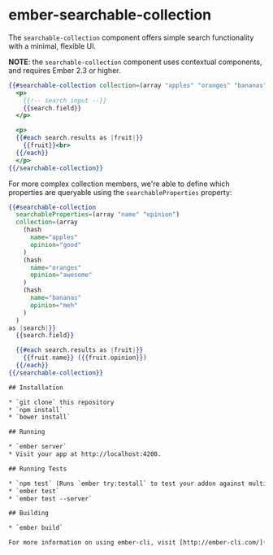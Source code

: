 # ember-searchable-collection

The `searchable-collection` component offers simple search functionality with a minimal, flexible UI.

**NOTE**: the `searchable-collection` component uses contextual components, and requires Ember 2.3 or higher.

```hbs
{{#searchable-collection collection=(array "apples" "oranges" "bananas") as |search|}}
  <p>
    {{!-- search input --}}
    {{search.field}}
  </p>

  <p>
  {{#each search.results as |fruit|}}
    {{fruit}}<br>
  {{/each}}
  </p>
{{/searchable-collection}}
```

For more complex collection members, we're able to define which properties are queryable using the `searchableProperties` property:

```hbs
{{#searchable-collection
  searchableProperties=(array "name" "opinion")
  collection=(array
    (hash
      name="apples"
      opinion="good"
    )
    (hash
      name="oranges"
      opinion="awesome"
    )
    (hash
      name="bananas"
      opinion="meh"
    )
  )
as |search|}}
  {{search.field}}

  {{#each search.results as |fruit|}}
    {{fruit.name}} ({{fruit.opinion}})
  {{/each}}
{{/searchable-collection}}

## Installation

* `git clone` this repository
* `npm install`
* `bower install`

## Running

* `ember server`
* Visit your app at http://localhost:4200.

## Running Tests

* `npm test` (Runs `ember try:testall` to test your addon against multiple Ember versions)
* `ember test`
* `ember test --server`

## Building

* `ember build`

For more information on using ember-cli, visit [http://ember-cli.com/](http://ember-cli.com/).
